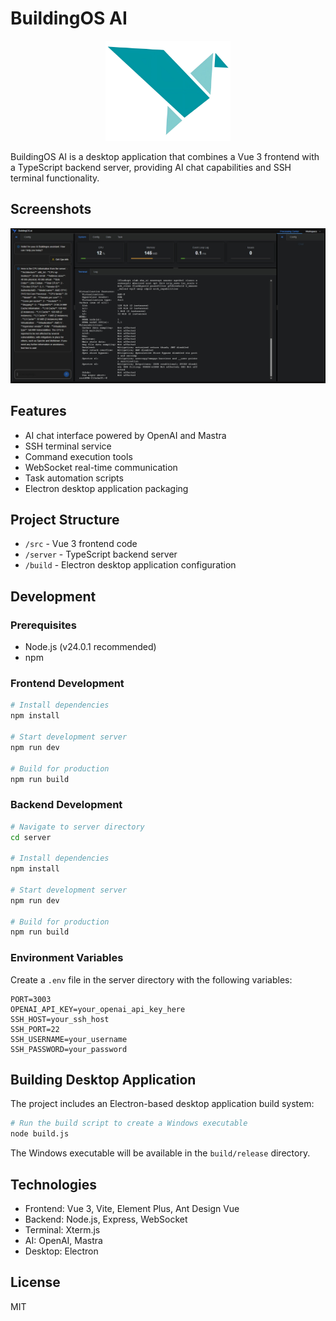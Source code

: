 # BuildingOS AI

<p align="center">
  <img src="public/images/logo.png" alt="BuildingOS Logo" width="200">
</p>

BuildingOS AI is a desktop application that combines a Vue 3 frontend with a TypeScript backend server, providing AI chat capabilities and SSH terminal functionality.

## Screenshots

<p align="center">
  <img src="public/images/screen.png" alt="BuildingOS Screenshot" width="800">
</p>

## Features

- AI chat interface powered by OpenAI and Mastra
- SSH terminal service
- Command execution tools
- WebSocket real-time communication
- Task automation scripts
- Electron desktop application packaging

## Project Structure

- `/src` - Vue 3 frontend code
- `/server` - TypeScript backend server
- `/build` - Electron desktop application configuration

## Development

### Prerequisites

- Node.js (v24.0.1 recommended)
- npm

### Frontend Development

```bash
# Install dependencies
npm install

# Start development server
npm run dev

# Build for production
npm run build
```

### Backend Development

```bash
# Navigate to server directory
cd server

# Install dependencies
npm install

# Start development server
npm run dev

# Build for production
npm run build
```

### Environment Variables

Create a `.env` file in the server directory with the following variables:

```
PORT=3003
OPENAI_API_KEY=your_openai_api_key_here
SSH_HOST=your_ssh_host
SSH_PORT=22
SSH_USERNAME=your_username
SSH_PASSWORD=your_password
```

## Building Desktop Application

The project includes an Electron-based desktop application build system:

```bash
# Run the build script to create a Windows executable
node build.js
```

The Windows executable will be available in the `build/release` directory.

## Technologies

- Frontend: Vue 3, Vite, Element Plus, Ant Design Vue
- Backend: Node.js, Express, WebSocket
- Terminal: Xterm.js
- AI: OpenAI, Mastra
- Desktop: Electron

## License

MIT



